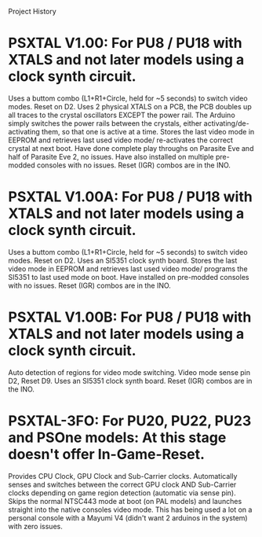 Project History



# PSXTAL V1.00: For PU8 / PU18 with XTALS and not later models using a clock synth circuit.
Uses a buttom combo (L1+R1+Circle, held for ~5 seconds) to switch video modes.
Reset on D2. Uses 2 physical XTALS on a PCB, the PCB doubles up all traces to the crystal oscillators EXCEPT the
power rail. The Arduino simply switches the power rails between the crystals, either activating/de-activating
them, so that one is active at a time. Stores the last video mode in EEPROM and retrieves last used video mode/ re-activates
the correct crystal at next boot. Have done complete play throughs on Parasite Eve and half of Parasite Eve 2, no issues. Have also installed
on multiple pre-modded consoles with no issues. Reset (IGR) combos are in the INO.



# PSXTAL V1.00A: For PU8 / PU18 with XTALS and not later models using a clock synth circuit.
Uses a buttom combo (L1+R1+Circle, held for ~5 seconds) to switch video modes.
Reset on D2. 
Uses an SI5351 clock synth board. Stores the last video mode in EEPROM and retrieves last used video mode/ programs the
SI5351 to last used mode on boot. Have installed on pre-modded consoles with no issues. Reset (IGR) combos are in the INO.



# PSXTAL V1.00B: For PU8 / PU18 with XTALS and not later models using a clock synth circuit.
Auto detection of regions for video mode switching. 
Video mode sense pin D2, Reset D9. 
Uses an SI5351 clock synth board. Reset (IGR) combos are in the INO.



# PSXTAL-3FO: For PU20, PU22, PU23 and PSOne models: At this stage doesn't offer In-Game-Reset.
Provides CPU Clock, GPU Clock and Sub-Carrier clocks. 
Automatically senses and switches between the correct GPU clock AND Sub-Carrier clocks depending
on game region detection (automatic via sense pin). Skips the normal NTSC443 mode at boot (on PAL models)
and launches straight into the native consoles video mode. This has being used a lot on a personal console
with a Mayumi V4 (didn't want 2 arduinos in the system) with zero issues.
